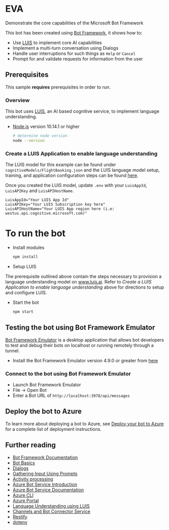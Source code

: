 # EVA

Demonstrate the core capabilities of the Microsoft Bot Framework

This bot has been created using [Bot Framework](https://dev.botframework.com), it shows how to:

- Use [LUIS](https://www.luis.ai) to implement core AI capabilities
- Implement a multi-turn conversation using Dialogs
- Handle user interruptions for such things as `Help` or `Cancel`
- Prompt for and validate requests for information from the user

## Prerequisites

This sample **requires** prerequisites in order to run.

### Overview

This bot uses [LUIS](https://www.luis.ai), an AI based cognitive service, to implement language understanding.

- [Node.js](https://nodejs.org) version 10.14.1 or higher

    ```bash
    # determine node version
    node --version
    ```

### Create a LUIS Application to enable language understanding

The LUIS model for this example can be found under `cognitiveModels/FlightBooking.json` and the LUIS language model setup, training, and application configuration steps can be found [here](https://docs.microsoft.com/en-us/azure/bot-service/bot-builder-howto-v4-luis?view=azure-bot-service-4.0&tabs=javascript).

Once you created the LUIS model, update `.env` with your `LuisAppId`, `LuisAPIKey` and `LuisAPIHostName`.

```text
LuisAppId="Your LUIS App Id"
LuisAPIKey="Your LUIS Subscription key here"
LuisAPIHostName="Your LUIS App region here (i.e: westus.api.cognitive.microsoft.com)"
```

# To run the bot

- Install modules

    ```bash
    npm install
    ```
- Setup LUIS

The prerequisite outlined above contain the steps necessary to provision a language understanding model on www.luis.ai.  Refer to _Create a LUIS Application to enable language understanding_ above for directions to setup and configure LUIS.

- Start the bot

    ```bash
    npm start
    ```
## Testing the bot using Bot Framework Emulator

[Bot Framework Emulator](https://github.com/microsoft/botframework-emulator) is a desktop application that allows bot developers to test and debug their bots on localhost or running remotely through a tunnel.

- Install the Bot Framework Emulator version 4.9.0 or greater from [here](https://github.com/Microsoft/BotFramework-Emulator/releases)

### Connect to the bot using Bot Framework Emulator

- Launch Bot Framework Emulator
- File -> Open Bot
- Enter a Bot URL of `http://localhost:3978/api/messages`

## Deploy the bot to Azure

To learn more about deploying a bot to Azure, see [Deploy your bot to Azure](https://aka.ms/azuredeployment) for a complete list of deployment instructions.


## Further reading

- [Bot Framework Documentation](https://docs.botframework.com)
- [Bot Basics](https://docs.microsoft.com/azure/bot-service/bot-builder-basics?view=azure-bot-service-4.0)
- [Dialogs](https://docs.microsoft.com/en-us/azure/bot-service/bot-builder-concept-dialog?view=azure-bot-service-4.0)
- [Gathering Input Using Prompts](https://docs.microsoft.com/en-us/azure/bot-service/bot-builder-prompts?view=azure-bot-service-4.0)
- [Activity processing](https://docs.microsoft.com/en-us/azure/bot-service/bot-builder-concept-activity-processing?view=azure-bot-service-4.0)
- [Azure Bot Service Introduction](https://docs.microsoft.com/azure/bot-service/bot-service-overview-introduction?view=azure-bot-service-4.0)
- [Azure Bot Service Documentation](https://docs.microsoft.com/azure/bot-service/?view=azure-bot-service-4.0)
- [Azure CLI](https://docs.microsoft.com/cli/azure/?view=azure-cli-latest)
- [Azure Portal](https://portal.azure.com)
- [Language Understanding using LUIS](https://docs.microsoft.com/en-us/azure/cognitive-services/luis/)
- [Channels and Bot Connector Service](https://docs.microsoft.com/en-us/azure/bot-service/bot-concepts?view=azure-bot-service-4.0)
- [Restify](https://www.npmjs.com/package/restify)
- [dotenv](https://www.npmjs.com/package/dotenv)
